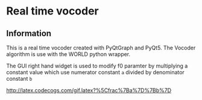 # Real time vocoder

## Information

This is a real time vocoder created with PyQtGraph and PyQt5.
The Vocoder algorithm is use with the WORLD python wrapper.

The GUI right hand widget is used to modify f0 paramter by multiplying a constant value which use numerator constant `a` divided by denominator constant `b` 

http://latex.codecogs.com/gif.latex?%5Cfrac%7Ba%7D%7Bb%7D


